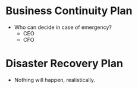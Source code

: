 # Business Continuity Plan
* Who can decide in case of emergency?
    * CEO
    * CFO

# Disaster Recovery Plan
* Nothing will happen, realistically.


